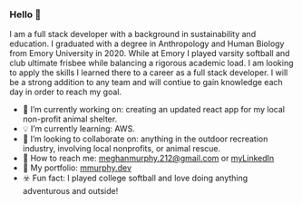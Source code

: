 ### Hello 	:flying_disc:

I am a full stack developer with a background in sustainability and education. I graduated with a degree in Anthropology and Human Biology from Emory University in 2020. While at Emory I played varsity softball and club ultimate frisbee while balancing a rigorous academic load. I am looking to apply the skills I learned there to a career as a full stack developer. I will be a strong addition to any team and will contiue to gain knowledge each day in order to reach my goal.

- :floppy_disk: I’m currently working on: creating an updated react app for my local non-profit animal shelter.
- :bulb: I’m currently learning: AWS. 
- :link: I’m looking to collaborate on: anything in the outdoor recreation industry, involving local nonprofits, or animal rescue.
- :postbox: How to reach me: [meghanmurphy.212@gmail.com](meghanmurphy.212@gmail.com) or [myLinkedIn](https://www.linkedin.com/in/meghan-murphy-111445179/)
- :bug: My portfolio: [mmurphy.dev](https://mmurphy222.github.io/portfolio-v1/)
- :biohazard: Fun fact: I played college softball and love doing anything adventurous and outside!

